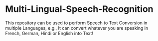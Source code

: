 # Multi-Lingual-Speech-Recognition
This repository can be used to perform Speech to Text Conversion in multiple Languages, e.g., It can convert whatever you are speaking in French, German, Hindi or English into Text!
